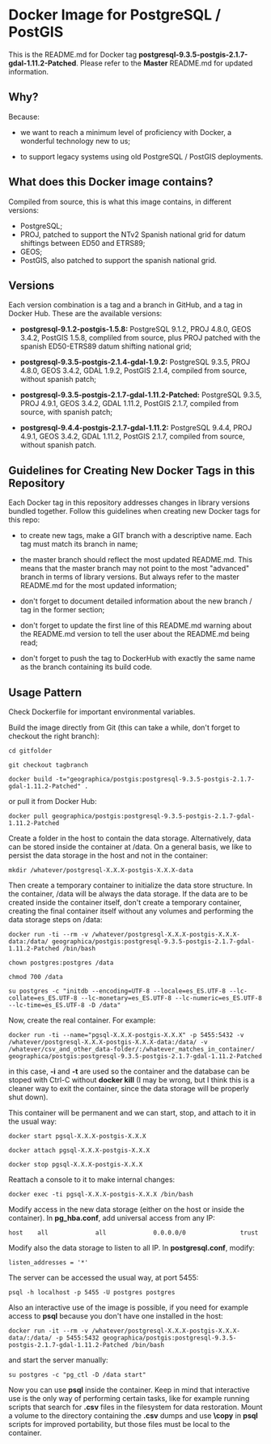 Docker Image for PostgreSQL / PostGIS
=====================================

This is the README.md for Docker tag __postgresql-9.3.5-postgis-2.1.7-gdal-1.11.2-Patched__. Please refer to the __Master__ README.md for updated information.

Why?
----
Because:

- we want to reach a minimum level of proficiency with Docker, a wonderful technology new to us;

- to support legacy systems using old PostgreSQL / PostGIS deployments.

What does this Docker image contains?
-------------------------------------
Compiled from source, this is what this image contains, in different versions:

- PostgreSQL;
- PROJ, patched to support the NTv2 Spanish national grid for datum shiftings between ED50 and ETRS89;
- GEOS;
- PostGIS, also patched to support the spanish national grid.

Versions
--------
Each version combination is a tag and a branch in GitHub, and a tag in Docker Hub. These are the available versions:

- __postgresql-9.1.2-postgis-1.5.8:__ PostgreSQL 9.1.2, PROJ 4.8.0, GEOS 3.4.2, PostGIS 1.5.8, compliled from source, plus PROJ patched with the spanish ED50-ETRS89 datum shifting national grid;

- __postgresql-9.3.5-postgis-2.1.4-gdal-1.9.2:__ PostgreSQL 9.3.5, PROJ 4.8.0, GEOS 3.4.2, GDAL 1.9.2, PostGIS 2.1.4, compiled from source, without spanish patch;

- __postgresql-9.3.5-postgis-2.1.7-gdal-1.11.2-Patched:__ PostgreSQL 9.3.5, PROJ 4.9.1, GEOS 3.4.2, GDAL 1.11.2, PostGIS 2.1.7, compiled from source, with spanish patch;

- __postgresql-9.4.4-postgis-2.1.7-gdal-1.11.2:__ PostgreSQL 9.4.4, PROJ 4.9.1, GEOS 3.4.2, GDAL 1.11.2, PostGIS 2.1.7, compiled from source, without spanish patch.

Guidelines for Creating New Docker Tags in this Repository
----------------------------------------------------------
Each Docker tag in this repository addresses changes in library versions bundled together. Follow this guidelines when creating new Docker tags for this repo:

- to create new tags, make a GIT branch with a descriptive name. Each tag must match its branch in name;

- the master branch should reflect the most updated README.md. This means that the master branch may not point to the most "advanced" branch in terms of library versions. But always refer to the master README.md for the most updated information;

- don't forget to document detailed information about the new branch / tag in the former section;

- don't forget to update the first line of this README.md warning about the README.md version to tell the user about the README.md being read;

- don't forget to push the tag to DockerHub with exactly the same name as the branch containing its build code.

Usage Pattern
-------------
Check Dockerfile for important environmental variables.

Build the image directly from Git (this can take a while, don't forget to checkout the right branch):

```Shell
cd gitfolder

git checkout tagbranch

docker build -t="geographica/postgis:postgresql-9.3.5-postgis-2.1.7-gdal-1.11.2-Patched" .
```

or pull it from Docker Hub:

```Shell
docker pull geographica/postgis:postgresql-9.3.5-postgis-2.1.7-gdal-1.11.2-Patched
```

Create a folder in the host to contain the data storage. Alternatively, data can be stored inside the container at /data. On a general basis, we like to persist the data storage in the host and not in the container:

```Shell
mkdir /whatever/postgresql-X.X.X-postgis-X.X.X-data
```

Then create a temporary container to initialize the data store structure. In the container, /data will be always the data storage. If the data are to be created inside the container itself, don't create a temporary container, creating the final container itself without any volumes and performing the data storage steps on /data:

```Shell
docker run -ti --rm -v /whatever/postgresql-X.X.X-postgis-X.X.X-data:/data/ geographica/postgis:postgresql-9.3.5-postgis-2.1.7-gdal-1.11.2-Patched /bin/bash

chown postgres:postgres /data

chmod 700 /data

su postgres -c "initdb --encoding=UTF-8 --locale=es_ES.UTF-8 --lc-collate=es_ES.UTF-8 --lc-monetary=es_ES.UTF-8 --lc-numeric=es_ES.UTF-8 --lc-time=es_ES.UTF-8 -D /data"
```

Now, create the real container. For example:

```Shell
docker run -ti --name="pgsql-X.X.X-postgis-X.X.X" -p 5455:5432 -v /whatever/postgresql-X.X.X-postgis-X.X.X-data:/data/ -v /whatever/csv_and_other_data-folder/:/whatever_matches_in_container/ geographica/postgis:postgresql-9.3.5-postgis-2.1.7-gdal-1.11.2-Patched
```

in this case, __-i__ and __-t__ are used so the container and the database can be stoped with Ctrl-C without __docker kill__ (I may be wrong, but I think this is a cleaner way to exit the container, since the data storage will be properly shut down).

This container will be permanent and we can start, stop, and attach to it in the usual way:

```Shell
docker start pgsql-X.X.X-postgis-X.X.X

docker attach pgsql-X.X.X-postgis-X.X.X

docker stop pgsql-X.X.X-postgis-X.X.X
```

Reattach a console to it to make internal changes:

```Shell
docker exec -ti pgsql-X.X.X-postgis-X.X.X /bin/bash

```

Modify access in the new data storage (either on the host or inside the container). In __pg_hba.conf__, add universal access from any IP:

```Shell
host    all             all             0.0.0.0/0               trust
```

Modify also the data storage to listen to all IP. In __postgresql.conf__, modify:

```Shell
listen_addresses = '*'
```

The server can be accessed the usual way, at port 5455:

```Shell
psql -h localhost -p 5455 -U postgres postgres
```

Also an interactive use of the image is possible, if you need for example access to __psql__ because you don't have one installed in the host:

```Shell
docker run -it --rm -v /whatever/postgresql-X.X.X-postgis-X.X.X-data/:/data/ -p 5455:5432 geographica/postgis:postgresql-9.3.5-postgis-2.1.7-gdal-1.11.2-Patched /bin/bash
```

and start the server manually:

```Shell
su postgres -c "pg_ctl -D /data start"
```

Now you can use __psql__ inside the container. Keep in mind that interactive use is the only way of performing certain tasks, like for example running scripts that search for __.csv__ files in the filesystem for data restoration. Mount a
volume to the directory containing the __.csv__ dumps and use __\copy__ in __psql__ scripts for improved portability, but those files must be local to the container.
